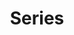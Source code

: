 ---
title: 'Series'
featured_image: '/images/header.jpg'
omit_header_text: true
menu:
  main:
    params:
      url: '#content'
    weight: 1
---